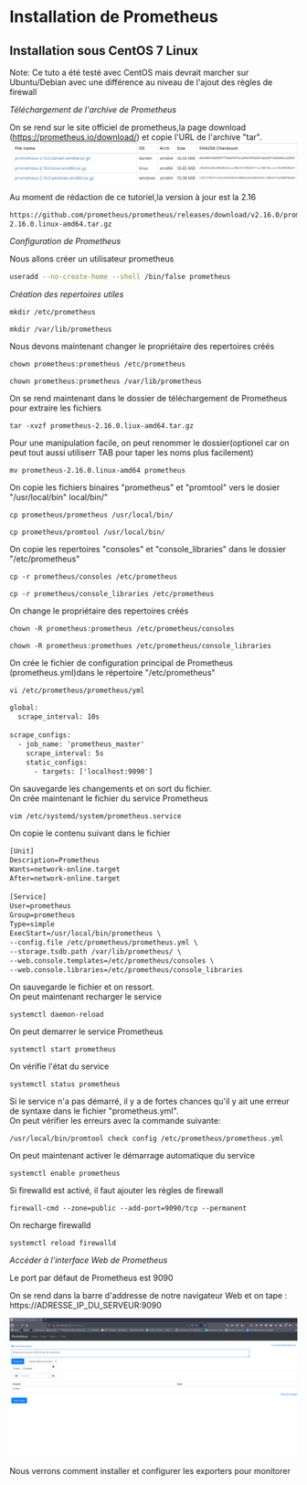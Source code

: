 # Installation de Prometheus #

## Installation sous CentOS 7 Linux

Note: Ce tuto a été testé avec CentOS mais devrait marcher sur Ubuntu/Debian avec une différence au niveau de l'ajout des règles de firewall

*Téléchargement de l'archive de Prometheus*  

On se rend sur le site officiel de prometheus,la page download (https://prometheus.io/download/)  et copie l'URL
de l'archive "tar".
![Prometheus download page](prometheus_download.jpg)

Au moment de rédaction de ce tutoriel,la version à jour est la 2.16
<pre><code>https://github.com/prometheus/prometheus/releases/download/v2.16.0/prometheus-2.16.0.linux-amd64.tar.gz</code></pre>

*Configuration de Prometheus*  

Nous allons créer un utilisateur prometheus
```bash
useradd --no-create-home --shell /bin/false prometheus
```
*Création des repertoires utiles*  

```
mkdir /etc/prometheus
```

```
mkdir /var/lib/prometheus
```

Nous devons maintenant changer le propriétaire des repertoires créés
```
chown prometheus:prometheus /etc/prometheus
```

```
chown prometheus:prometheus /var/lib/prometheus
```
On se rend maintenant dans le dossier de téléchargement de Prometheus pour extraire les fichiers  
```
tar -xvzf prometheus-2.16.0.liux-amd64.tar.gz
```

Pour une manipulation facile, on peut renommer le dossier(optionel car on peut tout aussi utiliserr TAB pour taper les noms plus facilement)
```
mv prometheus-2.16.0.linux-amd64 prometheus
```

On copie les fichiers binaires "prometheus" et "promtool" vers le dosier "/usr/local/bin"
local/bin/"
```
cp prometheus/prometheus /usr/local/bin/
```

```
cp prometheus/promtool /usr/local/bin/
```

On copie les repertoires "consoles" et "console_libraries" dans le dossier "/etc/prometheus"  

```
cp -r prometheus/consoles /etc/prometheus
```
```
cp -r prometheus/console_libraries /etc/prometheus
```

On change le propriétaire des repertoires créés
```
chown -R prometheus:prometheus /etc/prometheus/consoles
```

```
chown -R prometheus:promethues /etc/prometheus/console_libraries
```

On crée le fichier de configuration principal de Prometheus (prometheus.yml)dans le répertoire "/etc/prometheus"
```
vi /etc/prometheus/prometheus/yml
```

```
global:
  scrape_interval: 10s

scrape_configs:
  - job_name: 'prometheus_master'
    scrape_interval: 5s
    static_configs:
      - targets: ['localhost:9090']
```

On sauvegarde les changements et on sort du fichier.   
On crée maintenant le fichier du service Prometheus  
```
vim /etc/systemd/system/prometheus.service
```
On copie le contenu suivant dans le fichier

```
[Unit]
Description=Prometheus
Wants=network-online.target
After=network-online.target

[Service]
User=prometheus
Group=prometheus
Type=simple
ExecStart=/usr/local/bin/prometheus \
--config.file /etc/prometheus/prometheus.yml \
--storage.tsdb.path /var/lib/prometheus/ \
--web.console.templates=/etc/prometheus/consoles \
--web.console.libraries=/etc/prometheus/console_libraries
```

On sauvegarde le fichier et on ressort.   
On peut maintenant recharger le service   
```
systemctl daemon-reload
```

On peut demarrer le service Prometheus  
```
systemctl start prometheus
```

On vérifie l'état du service

```
systemctl status prometheus
```

Si le service n'a pas démarré, il y a de fortes chances qu'il y ait une erreur de syntaxe dans le fichier "prometheus.yml".   
On peut vérifier les erreurs avec la commande suivante:   
```
/usr/local/bin/promtool check config /etc/prometheus/prometheus.yml
```


On peut maintenant activer le démarrage automatique du service
```
systemctl enable prometheus
```

Si firewalld est activé, il faut ajouter les règles de firewall
```
firewall-cmd --zone=public --add-port=9090/tcp --permanent
 ```

On recharge firewalld

```
systemctl reload firewalld
```

*Accéder à l'interface Web de Prometheus*

Le port par défaut de Prometheus est 9090

On se rend dans la barre d'addresse de notre navigateur Web et on tape : https://ADRESSE_IP_DU_SERVEUR:9090

![Interface de Prometheus](prometheus_accueil.jpg)


Nous verrons comment installer et configurer les exporters pour monitorer

